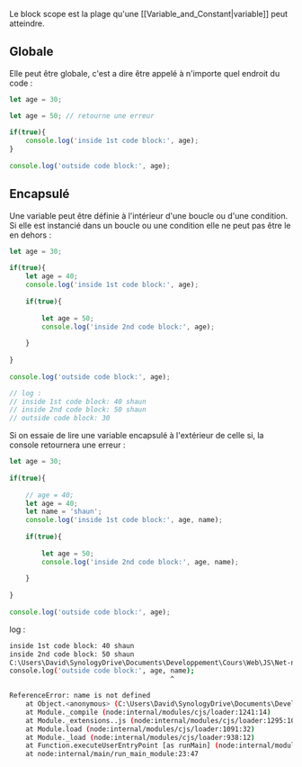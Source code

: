 Le block scope est la plage qu'une [[Variable_and_Constant|variable]] peut atteindre.
## Globale
Elle peut être globale, c'est a dire être appelé à n'importe quel endroit du code :
```js
let age = 30;  

let age = 50; // retourne une erreur
  
if(true){   
    console.log('inside 1st code block:', age);    
}  
  
console.log('outside code block:', age);
```

## Encapsulé
Une variable peut être définie à l'intérieur d'une boucle ou d'une condition.
Si elle est instancié dans un boucle ou une condition elle ne peut pas être le en dehors :
```js
let age = 30;  
  
if(true){  
    let age = 40;  
    console.log('inside 1st code block:', age);  
  
    if(true){  
  
        let age = 50;  
        console.log('inside 2nd code block:', age);  
  
    }  
  
}  
  
console.log('outside code block:', age);

// log :
// inside 1st code block: 40 shaun
// inside 2nd code block: 50 shaun
// outside code block: 30
```

Si on essaie de lire une variable encapsulé à l'extérieur de celle si, la console retournera une erreur :
```js
let age = 30;  
  
if(true){  
  
    // age = 40;  
    let age = 40;  
    let name = 'shaun';  
    console.log('inside 1st code block:', age, name);  
  
    if(true){  
  
        let age = 50;  
        console.log('inside 2nd code block:', age, name);  
  
    }  
  
}  
  
console.log('outside code block:', age);
```
log :
```bash
inside 1st code block: 40 shaun
inside 2nd code block: 50 shaun
C:\Users\David\SynologyDrive\Documents\Developpement\Cours\Web\JS\Net-ninja-courses\TestEnv\sandbox.js:20
console.log('outside code block:', age, name);
                                        ^

ReferenceError: name is not defined
    at Object.<anonymous> (C:\Users\David\SynologyDrive\Documents\Developpement\Cours\Web\JS\Net-ninja-courses\TestEnv\sandbox.js:20:41)
    at Module._compile (node:internal/modules/cjs/loader:1241:14)
    at Module._extensions..js (node:internal/modules/cjs/loader:1295:10)
    at Module.load (node:internal/modules/cjs/loader:1091:32)
    at Module._load (node:internal/modules/cjs/loader:938:12)
    at Function.executeUserEntryPoint [as runMain] (node:internal/modules/run_main:83:12)
    at node:internal/main/run_main_module:23:47
```